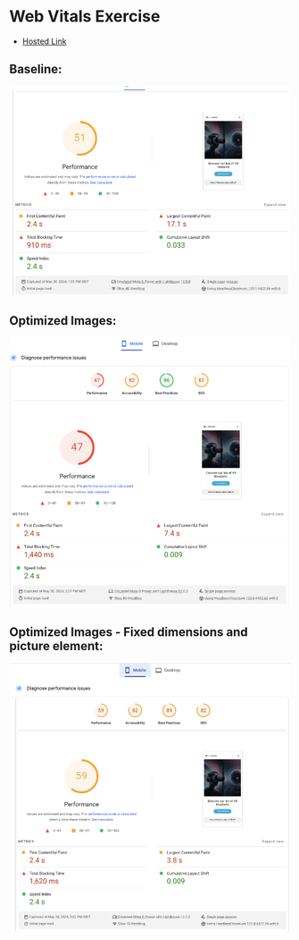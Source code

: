 # Web Vitals Exercise

- [Hosted Link](https://web-performance-course-a800a.web.app/)

## Baseline:
![Web Vitals baseline](./images/Starting_page_insights.png)

## Optimized Images:
![Web Vitals - Optimized Images](./images/image_compression_page_insights.png)

## Optimized Images - Fixed dimensions and picture element:
![Web Vitals - Image height and picture](./images/cls-performance_fix.png)